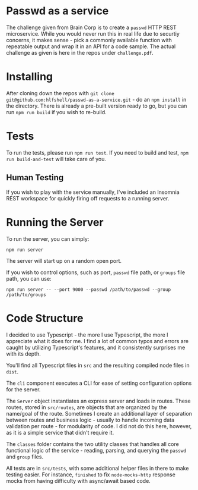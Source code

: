 # Passwd as a service

The challenge given from Brain Corp is to create a `passwd` HTTP REST microservice. While you would never run this in real life due to securtiy concerns, it makes sense - pick a commonly available function with repeatable output and wrap it in an API for a code sample. The actual challenge as given is here in the repos under `challenge.pdf`.

# Installing
After cloning down the repos with `git clone git@github.com:hlfshell/passwd-as-a-service.git` - do an `npm install` in the directory. There is already a pre-built version ready to go, but you can run `npm run build` if you wish to re-build.

# Tests
To run the tests, please run `npm run test`. If you need to build and test, `npm run build-and-test` will take care of you.

## Human Testing
If you wish to play with the service manually, I've included an Insomnia REST workspace for quickly firing off requests to a running server.

# Running the Server
To run the server, you can simply:

```
npm run server
```
The server will start up on a random open port.

If you wish to control options, such as port, `passwd` file path, or `groups` file path, you can use:

```
npm run server -- --port 9000 --passwd /path/to/passwd --group /path/to/groups
```

# Code Structure

I decided to use Typescript - the more I use Typescript, the more I appreciate what it does for me. I find a lot of common typos and errors are caught by utilizing Typescript's features, and it consistently surprises me with its depth.

You'll find all Typescript files in `src` and the resulting compiled node files in `dist`.

The `cli` component executes a CLI for ease of setting configuration options for the server.

The `Server` object instantiates an express server and loads in routes. These routes, stored in `src/routes`, are objects that are organized by the name/goal of the route. Sometimes I create an additional layer of separation between routes and business logic - usually to handle incoming data validation per route - for modularity of code. I did not do this here, however, as it is a simple service that didn't require it.

The `classes` folder contains the two utility classes that handles all core functional logic of the service - reading, parsing, and querying the `passwd` and `group` files.

All tests are in `src/tests`, with some additional helper files in there to make testing easier. For instance, `finished` to fix `node-mocks-http` response mocks from having difficulty with async/await based code.
